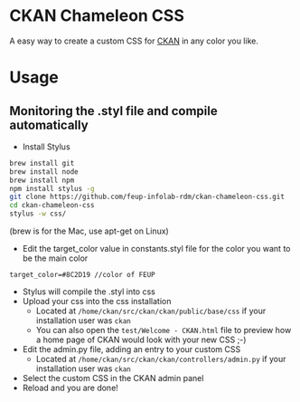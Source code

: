 # CKAN Chameleon CSS
A easy way to create a custom CSS for [CKAN](http://ckan.org) in any color you like.

# Usage

## Monitoring the .styl file and compile automatically

- Install Stylus
```bash
brew install git
brew install node
brew install npm
npm install stylus -g
git clone https://github.com/feup-infolab-rdm/ckan-chameleon-css.git
cd ckan-chameleon-css
stylus -w css/
```
(brew is for the Mac, use apt-get on Linux)

- Edit the target_color value in constants.styl file for the color you want to be the main color 
```stylus
target_color=#8C2D19 //color of FEUP
```

- Stylus will compile the .styl into css
- Upload your css into the css installation
  - Located at `/home/ckan/src/ckan/ckan/public/base/css` if your installation user was  `ckan`
  - You can also open the `test/Welcome - CKAN.html` file to preview how a home page of CKAN would look with your new CSS  ;-)
- Edit the admin.py file, adding an entry to your custom CSS 
  - Located at `/home/ckan/src/ckan/ckan/controllers/admin.py` if your installation user was  `ckan`
- Select the custom CSS in the CKAN admin panel
- Reload and you are done!
